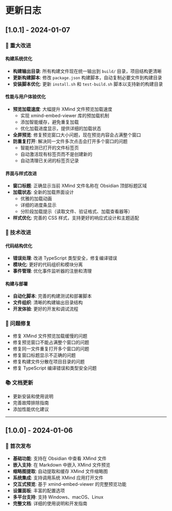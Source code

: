 # 更新日志

## [1.0.1] - 2024-01-07

### 🚀 重大改进

#### 构建系统优化
- **构建输出目录**: 所有构建文件现在统一输出到 `build/` 目录，项目结构更清晰
- **更新构建脚本**: 修改 `package.json` 构建脚本，自动复制必要文件到构建目录
- **安装脚本优化**: 更新 `install.sh` 和 `test-build.sh` 脚本以支持新的构建目录

#### 性能与用户体验优化
- **预览加载速度**: 大幅提升 XMind 文件预览加载速度
  - 实现 xmind-embed-viewer 库的预加载机制
  - 添加智能缓存，避免重复加载
  - 优化加载进度显示，提供详细的加载状态
- **全屏预览**: 修复预览窗口大小问题，现在预览内容会占满整个窗口
- **防重复打开**: 解决同一文件多次点击会打开多个窗口的问题
  - 智能检测已打开的文件标签页
  - 自动激活现有标签页而不是创建新的
  - 自动清理已关闭的标签页记录

#### 界面与样式改进
- **窗口标题**: 正确显示当前 XMind 文件名称在 Obsidian 顶部标题区域
- **加载状态**: 全新的加载界面设计
  - 优雅的加载动画
  - 详细的进度条显示
  - 分阶段加载提示（读取文件、验证格式、加载查看器等）
- **样式优化**: 完善的 CSS 样式，支持更好的响应式设计和主题适配

### 🔧 技术改进

#### 代码结构优化
- **错误处理**: 改进 TypeScript 类型安全，修复编译错误
- **模块化**: 更好的代码组织和模块分离
- **事件管理**: 优化事件监听器的注册和清理

#### 构建与部署
- **自动化脚本**: 完善的构建测试和部署脚本
- **文件组织**: 清晰的构建输出目录结构
- **开发体验**: 更好的开发和调试流程

### 🐛 问题修复

- 修复 XMind 文件预览加载缓慢的问题
- 修复预览窗口不能占满整个窗口的问题
- 修复同一文件重复打开多个窗口的问题
- 修复窗口标题显示不正确的问题
- 修复构建文件分散在项目目录的问题
- 修复 TypeScript 编译错误和类型安全问题

### 📚 文档更新

- 更新安装和使用说明
- 完善故障排除指南
- 添加性能优化建议

---

## [1.0.0] - 2024-01-06

### 🎉 首次发布

- **基础功能**: 支持在 Obsidian 中查看 XMind 文件
- **嵌入支持**: 在 Markdown 中嵌入 XMind 文件预览
- **缩略图提取**: 自动提取和缓存 XMind 文件缩略图
- **系统集成**: 支持调用系统 XMind 应用打开文件
- **交互式预览**: 基于 xmind-embed-viewer 的完整预览功能
- **设置面板**: 丰富的配置选项
- **多平台支持**: 支持 Windows、macOS、Linux
- **完整文档**: 详细的使用说明和开发指南 